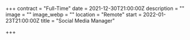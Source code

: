 +++
contract = "Full-Time"
date = 2021-12-30T21:00:00Z
description = ""
image = ""
image_webp = ""
location = "Remote"
start = 2022-01-23T21:00:00Z
title = "Social Media Manager"

+++
